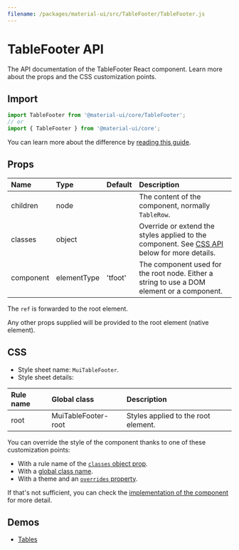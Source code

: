 ```yaml
---
filename: /packages/material-ui/src/TableFooter/TableFooter.js
---
```


<!--- This documentation is automatically generated, do not try to edit it. -->

# TableFooter API

<p class="description">The API documentation of the TableFooter React component. Learn more about the props and the CSS customization points.</p>

## Import

```js
import TableFooter from '@material-ui/core/TableFooter';
// or
import { TableFooter } from '@material-ui/core';
```

You can learn more about the difference by [reading this guide](/guides/minimizing-bundle-size/).



## Props

| Name | Type | Default | Description |
|:-----|:-----|:--------|:------------|
| <span class="prop-name">children</span> | <span class="prop-type">node</span> |  | The content of the component, normally `TableRow`. |
| <span class="prop-name">classes</span> | <span class="prop-type">object</span> |  | Override or extend the styles applied to the component. See [CSS API](#css) below for more details. |
| <span class="prop-name">component</span> | <span class="prop-type">elementType</span> | <span class="prop-default">'tfoot'</span> | The component used for the root node. Either a string to use a DOM element or a component. |

The `ref` is forwarded to the root element.

Any other props supplied will be provided to the root element (native element).

## CSS

- Style sheet name: `MuiTableFooter`.
- Style sheet details:

| Rule name | Global class | Description |
|:-----|:-------------|:------------|
| <span class="prop-name">root</span> | <span class="prop-name">MuiTableFooter-root</span> | Styles applied to the root element.

You can override the style of the component thanks to one of these customization points:

- With a rule name of the [`classes` object prop](/customization/components/#overriding-styles-with-classes).
- With a [global class name](/customization/components/#overriding-styles-with-global-class-names).
- With a theme and an [`overrides` property](/customization/globals/#css).

If that's not sufficient, you can check the [implementation of the component](https://github.com/mui-org/material-ui/blob/master/packages/material-ui/src/TableFooter/TableFooter.js) for more detail.

## Demos

- [Tables](/components/tables/)

